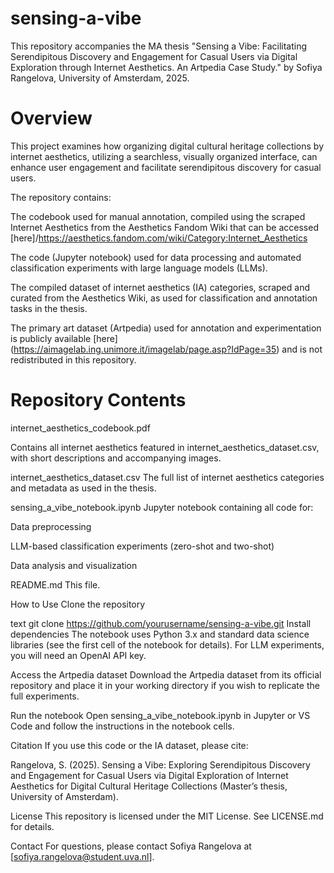 # sensing-a-vibe

This repository accompanies the MA thesis
"Sensing a Vibe: Facilitating Serendipitous Discovery and Engagement for Casual Users via Digital Exploration through Internet Aesthetics. An Artpedia Case Study."
by Sofiya Rangelova, University of Amsterdam, 2025.

# Overview
This project examines how organizing digital cultural heritage collections by internet aesthetics, utilizing a searchless, visually organized interface, can enhance user engagement and facilitate serendipitous discovery for casual users. 

The repository contains:

The codebook used for manual annotation, compiled using the scraped Internet Aesthetics from the Aesthetics Fandom Wiki that can be accessed [here]/https://aesthetics.fandom.com/wiki/Category:Internet_Aesthetics 

The code (Jupyter notebook) used for data processing and automated classification experiments with large language models (LLMs).

The compiled dataset of internet aesthetics (IA) categories, scraped and curated from the Aesthetics Wiki, as used for classification and annotation tasks in the thesis.

The primary art dataset (Artpedia) used for annotation and experimentation is publicly available [here]\(https://aimagelab.ing.unimore.it/imagelab/page.asp?IdPage=35) and is not redistributed in this repository.

# Repository Contents

internet_aesthetics_codebook.pdf

Contains all internet aesthetics featured in internet_aesthetics_dataset.csv, with short descriptions and accompanying images.


internet_aesthetics_dataset.csv
The full list of internet aesthetics categories and metadata as used in the thesis.


sensing_a_vibe_notebook.ipynb
Jupyter notebook containing all code for:

Data preprocessing

LLM-based classification experiments (zero-shot and two-shot)

Data analysis and visualization

README.md
This file.

How to Use
Clone the repository

text
git clone https://github.com/yourusername/sensing-a-vibe.git
Install dependencies
The notebook uses Python 3.x and standard data science libraries (see the first cell of the notebook for details).
For LLM experiments, you will need an OpenAI API key.

Access the Artpedia dataset
Download the Artpedia dataset from its official repository and place it in your working directory if you wish to replicate the full experiments.

Run the notebook
Open sensing_a_vibe_notebook.ipynb in Jupyter or VS Code and follow the instructions in the notebook cells.

Citation
If you use this code or the IA dataset, please cite:

Rangelova, S. (2025). Sensing a Vibe: Exploring Serendipitous Discovery and Engagement for Casual Users via Digital Exploration of Internet Aesthetics for Digital Cultural Heritage Collections (Master’s thesis, University of Amsterdam).

License
This repository is licensed under the MIT License. See LICENSE.md for details.

Contact
For questions, please contact Sofiya Rangelova at [sofiya.rangelova@student.uva.nl].

